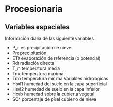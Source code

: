 # Procesionaria

## Variables espaciales

Información diaria de las siguiente variables:

- P_n es precipitación de nieve
- Pre precipitación
- ET0 evaporación de referencia (o potencial)
- Rdr radiación directa
- T_m temperatura media
- Tmx temperatura máxima
- Tmn temperatura mínima
Variables hidrológicas
- Hsol1 humedad del suelo en la capa superficial
- Hsol2 humedad de suelo en la capa inferior
- Hcub humedad sobre la cubierta vegetal
- SCn porcentaje de píxel cubierto de nieve
